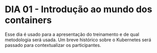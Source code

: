# DIA 01 - Introdução ao mundo dos containers

Esse dia é usado para a apresentação do treinamento e de qual metodologia será usada. Um breve histórico sobre o Kubernetes será passado para contextualizar os participantes.
